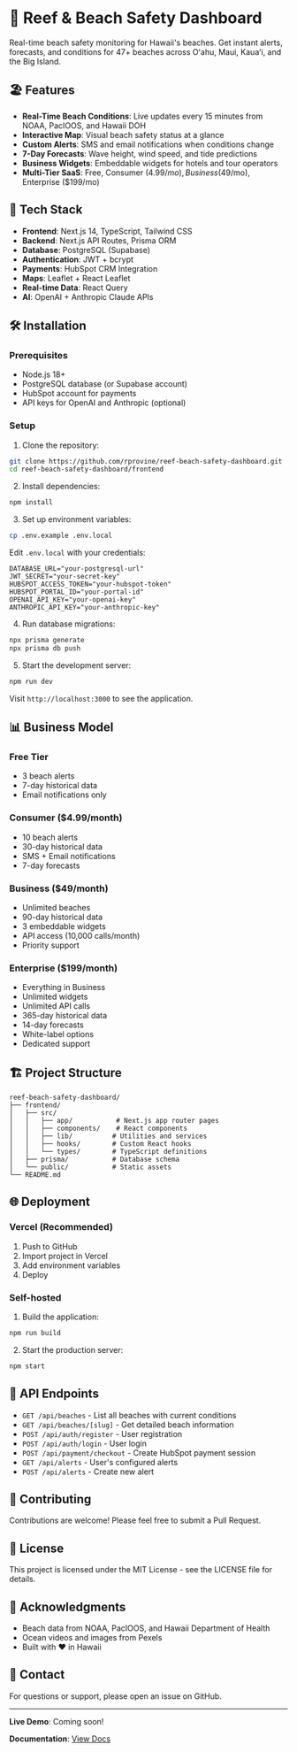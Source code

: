 # 🌊 Reef & Beach Safety Dashboard

Real-time beach safety monitoring for Hawaii's beaches. Get instant alerts, forecasts, and conditions for 47+ beaches across Oʻahu, Maui, Kauaʻi, and the Big Island.

## 🏖️ Features

- **Real-Time Beach Conditions**: Live updates every 15 minutes from NOAA, PacIOOS, and Hawaii DOH
- **Interactive Map**: Visual beach safety status at a glance
- **Custom Alerts**: SMS and email notifications when conditions change
- **7-Day Forecasts**: Wave height, wind speed, and tide predictions
- **Business Widgets**: Embeddable widgets for hotels and tour operators
- **Multi-Tier SaaS**: Free, Consumer ($4.99/mo), Business ($49/mo), Enterprise ($199/mo)

## 🚀 Tech Stack

- **Frontend**: Next.js 14, TypeScript, Tailwind CSS
- **Backend**: Next.js API Routes, Prisma ORM
- **Database**: PostgreSQL (Supabase)
- **Authentication**: JWT + bcrypt
- **Payments**: HubSpot CRM Integration
- **Maps**: Leaflet + React Leaflet
- **Real-time Data**: React Query
- **AI**: OpenAI + Anthropic Claude APIs

## 🛠️ Installation

### Prerequisites
- Node.js 18+
- PostgreSQL database (or Supabase account)
- HubSpot account for payments
- API keys for OpenAI and Anthropic (optional)

### Setup

1. Clone the repository:
```bash
git clone https://github.com/rprovine/reef-beach-safety-dashboard.git
cd reef-beach-safety-dashboard/frontend
```

2. Install dependencies:
```bash
npm install
```

3. Set up environment variables:
```bash
cp .env.example .env.local
```

Edit `.env.local` with your credentials:
```env
DATABASE_URL="your-postgresql-url"
JWT_SECRET="your-secret-key"
HUBSPOT_ACCESS_TOKEN="your-hubspot-token"
HUBSPOT_PORTAL_ID="your-portal-id"
OPENAI_API_KEY="your-openai-key"
ANTHROPIC_API_KEY="your-anthropic-key"
```

4. Run database migrations:
```bash
npx prisma generate
npx prisma db push
```

5. Start the development server:
```bash
npm run dev
```

Visit `http://localhost:3000` to see the application.

## 📊 Business Model

### Free Tier
- 3 beach alerts
- 7-day historical data
- Email notifications only

### Consumer ($4.99/month)
- 10 beach alerts
- 30-day historical data
- SMS + Email notifications
- 7-day forecasts

### Business ($49/month)
- Unlimited beaches
- 90-day historical data
- 3 embeddable widgets
- API access (10,000 calls/month)
- Priority support

### Enterprise ($199/month)
- Everything in Business
- Unlimited widgets
- Unlimited API calls
- 365-day historical data
- 14-day forecasts
- White-label options
- Dedicated support

## 🏗️ Project Structure

```
reef-beach-safety-dashboard/
├── frontend/
│   ├── src/
│   │   ├── app/           # Next.js app router pages
│   │   ├── components/    # React components
│   │   ├── lib/          # Utilities and services
│   │   ├── hooks/        # Custom React hooks
│   │   └── types/        # TypeScript definitions
│   ├── prisma/           # Database schema
│   └── public/           # Static assets
└── README.md
```

## 🌐 Deployment

### Vercel (Recommended)
1. Push to GitHub
2. Import project in Vercel
3. Add environment variables
4. Deploy

### Self-hosted
1. Build the application:
```bash
npm run build
```

2. Start the production server:
```bash
npm start
```

## 📝 API Endpoints

- `GET /api/beaches` - List all beaches with current conditions
- `GET /api/beaches/[slug]` - Get detailed beach information
- `POST /api/auth/register` - User registration
- `POST /api/auth/login` - User login
- `POST /api/payment/checkout` - Create HubSpot payment session
- `GET /api/alerts` - User's configured alerts
- `POST /api/alerts` - Create new alert

## 🤝 Contributing

Contributions are welcome! Please feel free to submit a Pull Request.

## 📄 License

This project is licensed under the MIT License - see the LICENSE file for details.

## 🙏 Acknowledgments

- Beach data from NOAA, PacIOOS, and Hawaii Department of Health
- Ocean videos and images from Pexels
- Built with ❤️ in Hawaii

## 📧 Contact

For questions or support, please open an issue on GitHub.

---

**Live Demo**: Coming soon!

**Documentation**: [View Docs](https://github.com/rprovine/reef-beach-safety-dashboard/wiki)